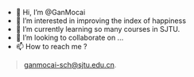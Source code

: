 - 👋 Hi, I’m @GanMocai
- 👀 I’m interested in improving the index of happiness
- 🌱 I’m currently learning so many courses in SJTU.
- 💞️ I’m looking to collaborate on ...
- 📫 How to reach me ?
> ganmocai-sch@sjtu.edu.cn.

<!---
GanMocai/GanMocai is a ✨ special ✨ repository because its `README.md` (this file) appears on your GitHub profile.
You can click the Preview link to take a look at your changes.
--->

